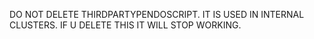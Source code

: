 DO NOT DELETE THIRDPARTYPENDOSCRIPT. IT IS USED IN INTERNAL CLUSTERS. IF U DELETE THIS IT WILL STOP WORKING.
